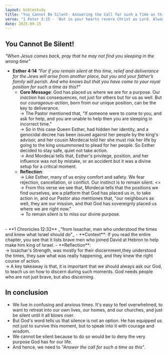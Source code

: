 ```yaml
---
layout: biblestudy
title: "You Cannot Be Silent- Answering the Call for such a Time as this"
verse: "1 Peter 3:15 - 'But in your hearts revere Christ as Lord. Always be prepared to give an answer to everyone who asks you to give the reason for the hope that you have. But do this with gentleness and respect.'"
date: 2025-09-15
---
```


## You Cannot Be Silent!
_"When Jesus comes back, pray that he may not find you sleeping in the wrong time"_<br>

- **Esther 4:14** _"For if you remain silent at this time, relief and deliverance for the Jews will arise from another place, but you and your father’s family will perish. And who knows but that you have come to your royal position for such a time as this?"_
    - **Core Message**: God has placed us where we are for a purpose. Our *inaction* has consequences, not just for others but for us as well. But our *courageous-action*, born from our unique position, can be the key to deliverance. <br>
    -> The Pastor mentioned that, "If someone were to come to you, and ask for help, and you are unable to help then you are sleeping in incorrect time."<br>
    -> So in this case Queen Esther, had hidden her identity, and a genocidal decree has been issued against her people by the king's advisor, and her cousin Mordecai told her she must risk her life by going to the king unsummoned to plead for her people. So Esther decided to stay safe, quiet not take action. <br>
    -> And Mordecai tells that, Esther's privilege, position, and her influence was not by mistake, or an accident but it was a divine setup for a critical moment. <br>
    - **Reflection**: <br>
    -> Like Esther, many of us enjoy comfort and safety. We fear rejection, cancellation, or conflict. Our instinct is to remain silent. <>
    -> From this verse we see that, Mordecai tells that the positions we find ourselves, are a platform that God has placed us in, to take action in, and our Pastor also mentiones that, "our neighbours as well, they are our mission, and that God has sovereignly placed us where we are right now." <br>
    -> To remain silent is to miss our divine purpose.

<br>
- **1 Chronicles 12:32** _"from Issachar, men who understood the times and knew what Israel should do"_
    - **Context**: If you read the entire chapter, you see that it lists brave men who joined David at Hebron to help make him king of Israel.
    - **Reflection**:<br>
    -> Issachar's Strength, was mostly for their discernment,they understood the times, they saw what was really happening, and they knew the right course of action. <br>
    -> A key takeaway is that, it is important that we should always ask our God, to teach us on how to discern during such moments. God needs people who are not just brave, but also discerning.

## In conclusion
- We live in confusing and anxious times. It's easy to feel overwhelmed, to want to retreat into our own lives, our homes, and our churches, and just be silent until it all blows over. 
- But God's word tells us that silence is not an option. He has equipped us not just to survive this moment, but to speak into it with courage and wisdom.
- We cannot be silent because to do so would be to deny the very purpose God has for our life. 
- And hence, we need to *"Answer the call for such a time as this"*.